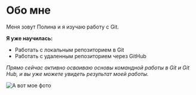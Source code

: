 # Обо мне

Меня зовут Полина и я изучаю работу с Git.

**Я уже научилась:**

+ Работать с локальным репозиторием в Git
+ Работать с удаленным репозиторием через GitHub

*Прямо сейчас активно осваиваю основы командной работы в Git и Git Hub, и вы уже можете увидеть результат моей работы.*

![А вот мое фото](/images/1663790134124.jpg)
